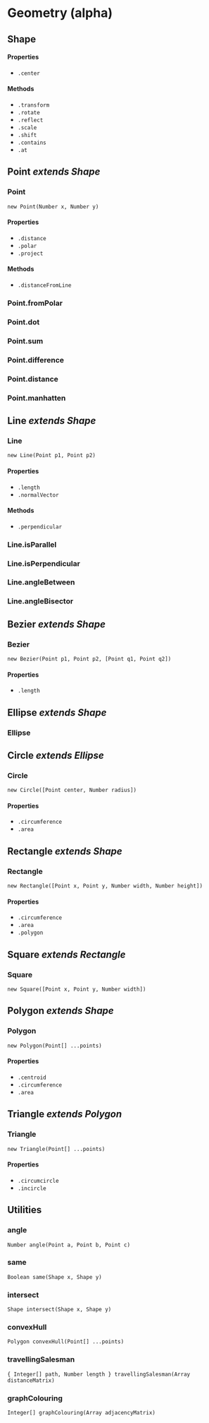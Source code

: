 # Geometry (alpha)


## Shape

#### Properties
* `.center`

#### Methods
* `.transform`
* `.rotate`
* `.reflect`
* `.scale`
* `.shift`
* `.contains`
* `.at`



## Point _extends Shape_

### Point
`new Point(Number x, Number y)`

#### Properties
* `.distance`
* `.polar`
* `.project`

#### Methods
* `.distanceFromLine`

### Point.fromPolar
### Point.dot
### Point.sum
### Point.difference
### Point.distance
### Point.manhatten



## Line _extends Shape_

### Line
`new Line(Point p1, Point p2)`

#### Properties
* `.length`
* `.normalVector`

#### Methods
* `.perpendicular`

### Line.isParallel
### Line.isPerpendicular
### Line.angleBetween
### Line.angleBisector



## Bezier _extends Shape_

### Bezier
`new Bezier(Point p1, Point p2, [Point q1, Point q2])`

#### Properties
* `.length`



## Ellipse _extends Shape_

### Ellipse



## Circle _extends Ellipse_

### Circle
`new Circle([Point center, Number radius])`

#### Properties
* `.circumference`
* `.area`



## Rectangle _extends Shape_

### Rectangle
`new Rectangle([Point x, Point y, Number width, Number height])`

#### Properties
* `.circumference`
* `.area`
* `.polygon`



## Square _extends Rectangle_

### Square
`new Square([Point x, Point y, Number width])`



## Polygon _extends Shape_

### Polygon
`new Polygon(Point[] ...points)`

#### Properties
* `.centroid`
* `.circumference`
* `.area`



## Triangle _extends Polygon_

### Triangle
`new Triangle(Point[] ...points)`

#### Properties
* `.circumcircle`
* `.incircle`



## Utilities

### angle
`Number angle(Point a, Point b, Point c)`

### same
`Boolean same(Shape x, Shape y)`

### intersect
`Shape intersect(Shape x, Shape y)`

### convexHull
`Polygon convexHull(Point[] ...points)`

### travellingSalesman
`{ Integer[] path, Number length } travellingSalesman(Array distanceMatrix)`

### graphColouring
`Integer[] graphColouring(Array adjacencyMatrix)`
